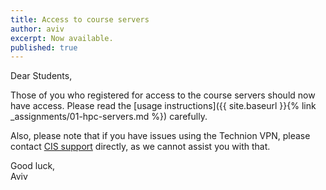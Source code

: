 ```yaml
---
title: Access to course servers
author: aviv
excerpt: Now available.
published: true
---
```


Dear Students,

Those of you who registered for access to the course servers should now have access.
Please read the [usage instructions]({{ site.baseurl }}{% link
_assignments/01-hpc-servers.md %}) carefully.

Also, please note that if you have issues using the Technion VPN, please
contact [CIS support](https://cis.technion.ac.il/support/) directly, as we cannot assist you with that.

Good luck,  
Aviv


